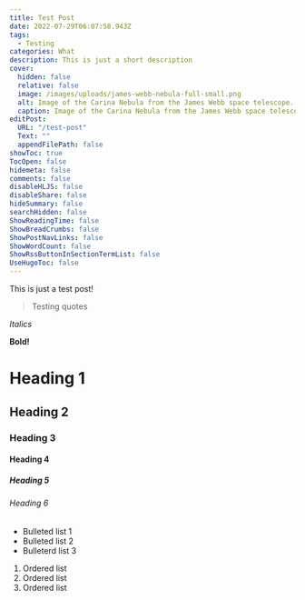 ```yaml
---
title: Test Post
date: 2022-07-29T06:07:58.943Z
tags:
  - Testing
categories: What
description: This is just a short description
cover:
  hidden: false
  relative: false
  image: /images/uploads/james-webb-nebula-full-small.png
  alt: Image of the Carina Nebula from the James Webb space telescope.
  caption: Image of the Carina Nebula from the James Webb space telescope.
editPost:
  URL: "/test-post"
  Text: ""
  appendFilePath: false
showToc: true
TocOpen: false
hidemeta: false
comments: false
disableHLJS: false
disableShare: false
hideSummary: false
searchHidden: false
ShowReadingTime: false
ShowBreadCrumbs: false
ShowPostNavLinks: false
ShowWordCount: false
ShowRssButtonInSectionTermList: false
UseHugoToc: false
---
```

This is just a test post!

> Testing quotes

*Italics*

**Bold!**

# **Heading 1**

## Heading 2

### Heading 3

#### Heading 4

##### Heading 5

###### Heading 6

* Bulleted list 1
* Bulleted list 2
* Bulleterd list 3

1. Ordered list
2. Ordered list
3. Ordered list